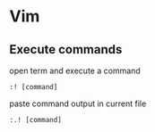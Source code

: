 # Vim

## Execute commands

open term and execute a command

```
:! [command]
```

paste command output in current file

```
:.! [command]
```
